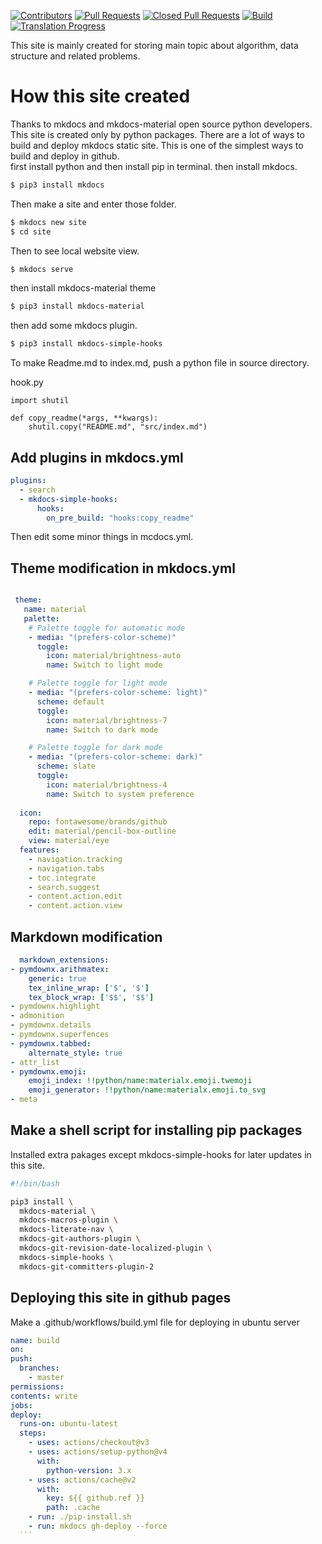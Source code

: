 
[![Contributors](https://img.shields.io/github/contributors/boucp/boucp.github.io.svg)](https://github.com/boucp/boucp.github.io/graphs/contributors)
[![Pull Requests](https://img.shields.io/github/issues-pr/cp-algorithms/cp-algorithms.svg)](https://github.com/boucp/boucp.github.io/pulls)
[![Closed Pull Requests](https://img.shields.io/github/issues-pr-closed/boucp/boucp.github.io.svg)](https://github.com/boucp/boucp.github.io/pulls?q=is%3Apr+is%3Aclosed)
[![Build](https://github.com/boucp/boucp.github.io/workflows/build/badge.svg)](https://github.com/boucp/boucp.github.io/actions/workflows/build.yml)
[![Translation Progress](https://img.shields.io/badge/translation_progress-85.2%25-yellowgreen.svg)](https://github.com/boucp/boucp.github.io/wiki/Translation-Progress)


This site is mainly created for storing main topic about algorithm, data structure and related problems.

# How this site created
Thanks to mkdocs and mkdocs-material open source python developers.
This site is created only by python packages.
There are a lot of ways to build and deploy mkdocs static site.
This is one of the simplest ways to build and deploy in github.  
first install python and then install pip in terminal.
then install mkdocs.
```bash
$ pip3 install mkdocs
```
Then make a site and enter those folder.
```bash
$ mkdocs new site
$ cd site
```
Then to  see local website view.
```bash
$ mkdocs serve
```

then install mkdocs-material theme
```bash
$ pip3 install mkdocs-material
```
then add some mkdocs plugin.
```bash
$ pip3 install mkdocs-simple-hooks
```
To make Readme.md to index.md, push a python file in source directory.

hook.py
```python3
import shutil

def copy_readme(*args, **kwargs):
    shutil.copy("README.md", "src/index.md")
```


## Add plugins in mkdocs.yml
```yml
plugins:
  - search
  - mkdocs-simple-hooks:
      hooks:
        on_pre_build: "hooks:copy_readme"

```
Then edit some minor things in mcdocs.yml.
## Theme modification in mkdocs.yml
```yml

 theme:
   name: material
   palette:
    # Palette toggle for automatic mode
    - media: "(prefers-color-scheme)"
      toggle:
        icon: material/brightness-auto
        name: Switch to light mode

    # Palette toggle for light mode
    - media: "(prefers-color-scheme: light)"
      scheme: default 
      toggle:
        icon: material/brightness-7
        name: Switch to dark mode

    # Palette toggle for dark mode
    - media: "(prefers-color-scheme: dark)"
      scheme: slate
      toggle:
        icon: material/brightness-4
        name: Switch to system preference
  
  icon:
    repo: fontawesome/brands/github
    edit: material/pencil-box-outline
    view: material/eye
  features:
    - navigation.tracking
    - navigation.tabs
    - toc.integrate
    - search.suggest
    - content.action.edit
    - content.action.view
  ```
  
  ## Markdown modification
  ```yml
    markdown_extensions:
  - pymdownx.arithmatex:
      generic: true
      tex_inline_wrap: ['$', '$']
      tex_block_wrap: ['$$', '$$']
  - pymdownx.highlight
  - admonition
  - pymdownx.details
  - pymdownx.superfences
  - pymdownx.tabbed:
      alternate_style: true
  - attr_list
  - pymdownx.emoji:
      emoji_index: !!python/name:materialx.emoji.twemoji 
      emoji_generator: !!python/name:materialx.emoji.to_svg
  - meta
  ```
  ## Make a shell script for installing pip packages
  Installed extra pakages except mkdocs-simple-hooks for later updates in this site.
  ```bash
  #!/bin/bash

pip3 install \
    mkdocs-material \
    mkdocs-macros-plugin \
    mkdocs-literate-nav \
    mkdocs-git-authors-plugin \
    mkdocs-git-revision-date-localized-plugin \
    mkdocs-simple-hooks \
    mkdocs-git-committers-plugin-2
  ```
  
  
  ## Deploying this site in github pages
  Make a .github/workflows/build.yml file for deploying in ubuntu server
  ```yml
  name: build
on:
  push:
    branches:
      - master
permissions:
  contents: write
jobs:
  deploy:
    runs-on: ubuntu-latest
    steps:
      - uses: actions/checkout@v3
      - uses: actions/setup-python@v4
        with:
          python-version: 3.x
      - uses: actions/cache@v2
        with:
          key: ${{ github.ref }}
          path: .cache
      - run: ./pip-install.sh
      - run: mkdocs gh-deploy --force
    ```
    
    
  
